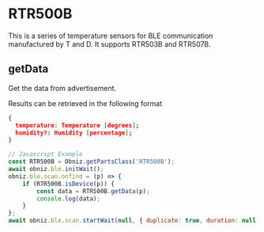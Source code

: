 # RTR500B


This is a series of temperature sensors for BLE communication manufactured by T and D.
It supports RTR503B and RTR507B.


## getData
Get the data from advertisement.

Results can be retrieved in the following format
```json
{
  temperature: Temperature [degrees];
  humidity?: Humidity [percentage];
}
````


```javascript
// Javascript Example
const RTR500B = Obniz.getPartsClass('RTR500B');
await obniz.ble.initWait();
obniz.ble.scan.onfind = (p) => {
    if (RTR500B.isDevice(p)) {
        const data = RTR500B.getData(p);
        console.log(data);
    }
};
await obniz.ble.scan.startWait(null, { duplicate: true, duration: null });
```
